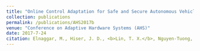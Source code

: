 ```yaml
---
title: "Online Control Adaptation for Safe and Secure Autonomous Vehicle Operations"
collection: publications
permalink: /publications/AHS2017b
venue: "Conference on Adaptive Hardware Systems (AHS)"
date: 2017-7-24
citation: Elnaggar, M., Hiser, J. D., <b>Lin, T. X.</b>, Nguyen-Tuong, A., Co, M., Davidson, J. W., & Bezzo, N. (2017, July). Online control adaptation for safe and secure autonomous vehicle operations. In <i>2017 NASA/ESA Conference on Adaptive Hardware and Systems (AHS)</i> (pp. 101-108). IEEE.
---
```

